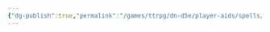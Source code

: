 ```yaml
---
{"dg-publish":true,"permalink":"/games/ttrpg/dn-d5e/player-aids/spells/cantrips/stalker-s-eye/","tags":["TTRPG/DND/5e","Spell"],"noteIcon":""}
---
```


